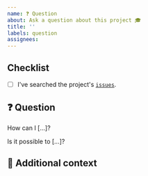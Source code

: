 ```yaml
---
name: ❓ Question
about: Ask a question about this project 🎓
title: ''
labels: question
assignees:
---
```


## Checklist

<!-- Mark with an `x` all the checkboxes that apply (like `[x]`) -->

- [ ] I've searched the project's [`issues`](https://github.com/Jejulia/labtools/issues?q=is%3Aissue).

## ❓ Question

<!-- What is your question -->

How can I [...]?

Is it possible to [...]?

## 📎 Additional context

<!-- Add any other context or screenshots about the feature request here. -->

